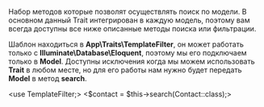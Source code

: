 Набор методов которые позволят осуществлять поиск по модели. В основном данный Trait интегрирован в каждую модель, поэтому вам всегда доступны все ниже описанные методы поиска или фильтрации. 

Шаблон находиться в **App\Traits\TemplateFilter**, он может работать только с **Illuminate\Database\Eloquent**, поэтому мы его подключаем только в **Model**. Доступны исключения когда мы можем использовать **Trait** в любом месте, но для его работы нам нужно будет передать **Model** в метод **search**.

<use TemplateFilter;>
<$contact = $this->search(Contact::class);>